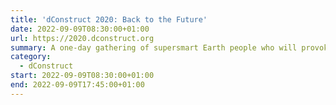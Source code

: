 ```yaml
---
title: 'dConstruct 2020: Back to the Future'
date: 2022-09-09T08:30:00+01:00
url: https://2020.dconstruct.org
summary: A one-day gathering of supersmart Earth people who will provoke, entertain and stimulate you with their thoughts on this year’s theme of “Back to the Future.”
category:
  - dConstruct
start: 2022-09-09T08:30:00+01:00
end: 2022-09-09T17:45:00+01:00
---
```


